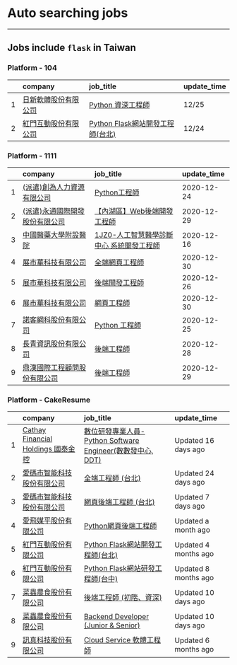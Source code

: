 # Auto searching jobs
----
## Jobs include `flask` in Taiwan


 ### Platform - 104



|    | company                                                                   | job_title                                                                        | update_time   |
|---:|:--------------------------------------------------------------------------|:---------------------------------------------------------------------------------|:--------------|
|  1 | [日新軟體股份有限公司](www.104.com.tw/company/oi77qwg?jobsource=jolist_c_relevance) | [Python 資深工程師](www.104.com.tw/job/6yfn5?jobsource=jolist_c_relevance)            | 12/25         |
|  2 | [紅門互動股份有限公司](www.104.com.tw/company/oh4m67k?jobsource=jolist_c_relevance) | [Python Flask網站開發工程師(台北)](www.104.com.tw/job/6xtfl?jobsource=jolist_c_relevance) | 12/24         |


 ### Platform - 1111



|    | company                                                   | job_title                                                        | update_time   |
|---:|:----------------------------------------------------------|:-----------------------------------------------------------------|:--------------|
|  1 | [(派遣)創為人力資源有限公司](https://www.1111.com.tw/corp/72531811/)  | [Python工程師](https://www.1111.com.tw/job/91178382/)               | 2020-12-24    |
|  2 | [(派遣)永通國際開發股份有限公司](https://www.1111.com.tw/corp/8945634/) | [【內湖區】Web後端開發工程師](https://www.1111.com.tw/job/91307637/)         | 2020-12-29    |
|  3 | [中國醫藥大學附設醫院](https://www.1111.com.tw/corp/1883302/)       | [1JZ0-人工智慧醫學診斷中心 系統開發工程師](https://www.1111.com.tw/job/85918198/) | 2020-12-16    |
|  4 | [展市華科技有限公司](https://www.1111.com.tw/corp/72520572/)       | [全端網頁工程師](https://www.1111.com.tw/job/91503317/)                 | 2020-12-30    |
|  5 | [展市華科技有限公司](https://www.1111.com.tw/corp/72520572/)       | [後端開發工程師](https://www.1111.com.tw/job/92133533/)                 | 2020-12-26    |
|  6 | [展市華科技有限公司](https://www.1111.com.tw/corp/72520572/)       | [網頁工程師](https://www.1111.com.tw/job/91605448/)                   | 2020-12-30    |
|  7 | [諾客網科股份有限公司](https://www.1111.com.tw/corp/73092077/)      | [Python 工程師](https://www.1111.com.tw/job/92163911/)              | 2020-12-25    |
|  8 | [長青資訊股份有限公司](https://www.1111.com.tw/corp/71694811/)      | [後端工程師](https://www.1111.com.tw/job/85012186/)                   | 2020-12-28    |
|  9 | [鼎漢國際工程顧問股份有限公司](https://www.1111.com.tw/corp/51468466/)  | [後端工程師](https://www.1111.com.tw/job/85884563/)                   | 2020-12-29    |


 ### Platform - CakeResume



|    | company                                                                               | job_title                                                                                                                           | update_time          |
|---:|:--------------------------------------------------------------------------------------|:------------------------------------------------------------------------------------------------------------------------------------|:---------------------|
|  1 | [Cathay Financial Holdings 國泰金控](https://www.cakeresume.com/companies/cathayholdings) | [數位研發專業人員-Python Software Engineer(數數發中心, DDT)](https://www.cakeresume.com/companies/cathayholdings/jobs/f5c69a)                    | Updated 16 days ago  |
|  2 | [愛碼市智能科技股份有限公司](https://www.cakeresume.com/companies/imarts)                          | [全端工程師 (台北)](https://www.cakeresume.com/companies/imarts/jobs/full-engineer-a09a83)                                                 | Updated 24 days ago  |
|  3 | [愛碼市智能科技股份有限公司](https://www.cakeresume.com/companies/imarts)                          | [網頁後端工程師 (台北)](https://www.cakeresume.com/companies/imarts/jobs/senior-software-engineer-10852a)                                    | Updated 7 days ago   |
|  4 | [愛飛媒平股份有限公司](https://www.cakeresume.com/companies/avmapping)                          | [Python網頁後端工程師](https://www.cakeresume.com/companies/avmapping/jobs/web-backend-engineer-c24e5a)                                    | Updated a month ago  |
|  5 | [紅門互動股份有限公司](https://www.cakeresume.com/companies/eagleeye-5332f1)                    | [Python Flask網站開發工程師(台北)](https://www.cakeresume.com/companies/eagleeye-5332f1/jobs/python-flask-web-development-engineer-taipei)   | Updated 4 months ago |
|  6 | [紅門互動股份有限公司](https://www.cakeresume.com/companies/eagleeye-5332f1)                    | [Python Flask網站研發工程師(台中)](https://www.cakeresume.com/companies/eagleeye-5332f1/jobs/python-flask-website-r-amp-d-engineer-taichung) | Updated 8 months ago |
|  7 | [菜蟲農食股份有限公司](https://www.cakeresume.com/companies/tsaitung)                           | [後端工程師 (初階、資深)](https://www.cakeresume.com/companies/tsaitung/jobs/back-end-engineer-initial-senior)                                | Updated 10 days ago  |
|  8 | [菜蟲農食股份有限公司](https://www.cakeresume.com/companies/tsaitung)                           | [Backend Developer (Junior & Senior)](https://www.cakeresume.com/companies/tsaitung/jobs/backend-developer-junior-senior)           | Updated 10 days ago  |
|  9 | [訊真科技股份有限公司](https://www.cakeresume.com/companies/truetel)                            | [Cloud Service 軟體工程師](https://www.cakeresume.com/companies/truetel/jobs/cloud-service-software-engineer)                            | Updated 6 months ago |